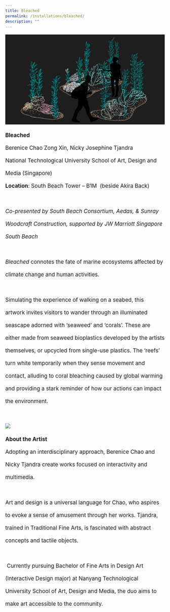 ```yaml
---
title: Bleached
permalink: /installations/bleached/
description: ""
---
```

<p style="font-size:17px; line-height:40px">
<img src="/images/Installations/bleached.jpg">
	<b>Bleached</b><br>
Berenice Chao Zong Xin, Nicky Josephine Tjandra&nbsp;
<br>
National Technological University School of Art, Design and Media (Singapore)&nbsp;
<br>
		<b>Location</b>: South Beach Tower – B1M&nbsp; (beside Akira Back)
<br><br>
<i>Co-presented by South Beach Consortium, Aedas, &amp; Sunray Woodcraft Construction, supported by JW Marriott Singapore South Beach</i>
<br><br>
	<i>Bleached</i> connotes the fate of marine ecosystems affected by climate change and human activities.&nbsp;&nbsp;
<br><br>
Simulating the experience of walking on a seabed, this artwork invites visitors to wander through an illuminated seascape adorned with ‘seaweed’ and ‘corals’. These are either made from seaweed bioplastics developed by the artists themselves, or upcycled from single-use plastics. The ‘reefs’ turn white temporarily when they sense movement and contact, alluding to coral bleaching caused by global warming and providing a stark reminder of how our actions can impact the environment.
<br><br>
<img src="/images/Installations/nicky_berry_profile_landscape_ilsg23%20-%20berenice%20chao-min.jpg"><br>
	<b>About the Artist</b><br>
Adopting an interdisciplinary approach, Berenice Chao and Nicky Tjandra create works focused on interactivity and multimedia.&nbsp;
<br><br>
Art and design is a universal language for Chao, who aspires to evoke a sense of amusement through her works. Tjandra, trained in Traditional Fine Arts, is fascinated with abstract concepts and tactile objects.&nbsp;
<br><br>
&nbsp;Currently pursuing Bachelor of Fine Arts in Design Art (Interactive Design major) at Nanyang Technological University School of Art, Design and Media, the duo aims to make art accessible to the community.
</p>